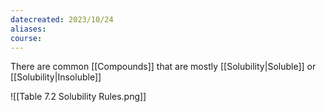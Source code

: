 ```yaml
---
datecreated: 2023/10/24
aliases: 
course:
---
```

There are common [[Compounds]] that are mostly [[Solubility|Soluble]] or [[Solubility|Insoluble]] 

![[Table 7.2 Solubility Rules.png]]